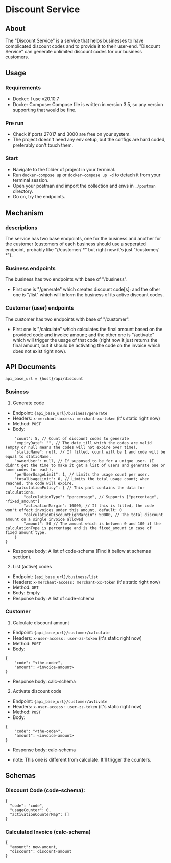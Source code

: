 # Discount Service

## About
The "Discount Service" is a service that helps businesses to have complicated discount codes and to provide it to their user-end.
"Discount Service" can generate unlimited discount codes for our business customers.

## Usage
### Requirements

- Docker: I use v20.10.7
- Docker Compose: Compose file is written in version 3.5, so any version supporting that would be fine.

### Pre run

- Check if ports 27017 and 3000 are free on your system.
- The project doesn't need any env setup, but the configs are hard coded, preferably don't touch them.

### Start

- Navigate to the folder of project in your terminal.
- Run `docker-compose up` or `docker-compose up -d` to detach it from your terminal session.
- Open your postman and import the collection and envs in `./postman` directory.
- Go on, try the endpoints.

## Mechanism
### descriptions
The service has two base endpoints,
one for the business and another for
the customer (customers of each
business should use a seperated endpoint,
probably like "/<business-id>/customer/ *"
but right now it's just "/customer/ *").

### Business endpoints
The business has two endpoints with base of "/business".

- First one is "/generate" which creates discount code[s];
and the other one is "/list" which will inform the business
of its active discount codes.

### Customer (user) endpoints
The customer has two endpoints with base of "/customer".
- First one is "/calculate" which calculates the final amount
based on the provided code and invoice amount;
and the other one is "/activate" which will
trigger the usage of that code (right now it just
returns the final amount, but it should be activating
the code on the invoice which does not exist right now).

## API Documents
`api_base_url = {host}/api/discount`

### Business
1. Generate code

- Endpoint: `{api_base_url}/business/generate`
- Headers: `x-merchant-access: merchant-xx-token` (it's static right now)
- Method: `POST`
- Body:
```{
    "count": 5, // Count of discount codes to generate
    "expiryDate": "", // The date till which the codes are valid (empty or null means the codes will not expire over time).
    "staticName": null, // If filled, count will be 1 and code will be equal to staticName.
    "ownerUser": null, // If supposed to be for a unique user. (I didn't get the time to make it get a list of users and generate one or some codes for each).
    "perUserUsageLimit": 1, // Limits the usage count per user.
    "totalUsageLimit": 0, // Limits the total usage count; when reached, the code will expire.
    "calculationPolicy": { // This part contains the data for calculations.
        "calculationType": "percentage", // Supports ["percentage", "fixed_amount"]
        "activationMargin": 10000, // If this is filled, the code won't effect invoices under this amount. default: 0
        "calculationDiscountHighMargin": 50000, // The total discount amount on a single invoice allowed
        "amount": 50 // The amount which is between 0 and 100 if the calculationType is percentage and is the fixed_amount in case of fixed_amount type.
    }
}
```

- Response body: A list of code-schema (Find it bellow at schemas section).

2. List (active) codes

- Endpoint: `{api_base_url}/business/list`
- Headers: `x-merchant-access: merchant-xx-token` (it's static right now)
- Method: `GET`
- Body: Empty
- Response body: A list of code-schema

### Customer
1. Calculate discount amount

- Endpoint: `{api_base_url}/customer/calculate`
- Headers: `x-user-access: user-zz-token` (it's static right now)
- Method: `POST`
- Body: 
```
{
    "code": "<the-code>",
    "amount": <invoice-amount>
}
```
- Response body: calc-schema

2. Activate discount code

- Endpoint: `{api_base_url}/customer/avtivate`
- Headers: `x-user-access: user-zz-token` (it's static right now)
- Method: `POST`
- Body: 
```
{
    "code": "<the-code>",
    "amount": <invoice-amount>
}
```
- Response body: calc-schema


- note: This one is different from calculate. It'll trigger the counters.

## Schemas
### Discount Code (code-schema):
```
{
  "code": "code",
  "usageCounter": 0,
  "activationCounterMap": []
}
```

### Calculated Invoice (calc-schema)
```
{
  "amount": new-amount,
  "discount": discount-amount
}
```
